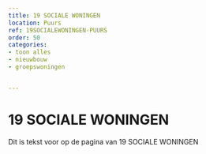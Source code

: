 ```yaml
---
title: 19 SOCIALE WONINGEN
location: Puurs
ref: 19SOCIALEWONINGEN-PUURS
order: 50
categories:
- toon alles
- nieuwbouw
- groepswoningen


---
```

# 19 SOCIALE WONINGEN

Dit is tekst voor op de pagina van 19 SOCIALE WONINGEN